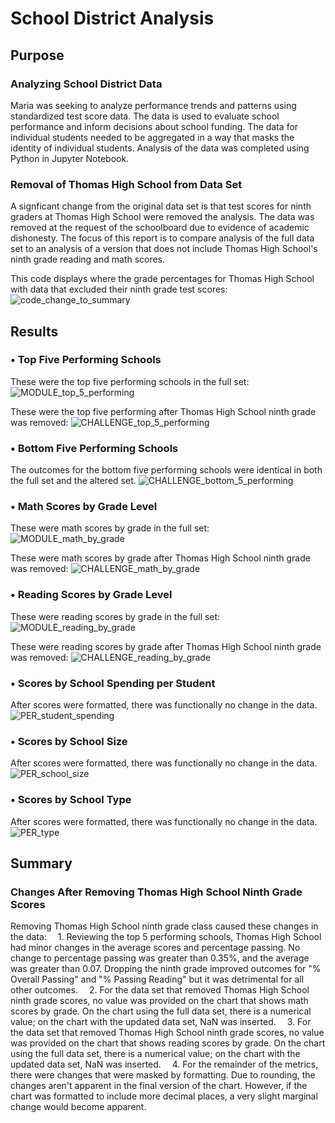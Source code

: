 # School District Analysis

## Purpose

### Analyzing School District Data
Maria was seeking to analyze performance trends and patterns using standardized test score data. The data is used to evaluate school performance and inform decisions about school funding. The data for individual students needed to be aggregated in a way that masks the identity of individual students. Analysis of the data was completed using Python in Jupyter Notebook.

### Removal of Thomas High School from Data Set
A signficant change from the original data set is that test scores for ninth graders at Thomas High School were removed the analysis. The data was removed at the request of the schoolboard due to evidence of academic dishonesty. The focus of this report is to compare analysis of the full data set to an analysis of a version that does not include Thomas High School's ninth grade reading and math scores.

This code displays where the grade percentages for Thomas High School with data that excluded their ninth grade test scores:
![code_change_to_summary](https://user-images.githubusercontent.com/24308495/137845389-a7f9855e-43ed-488d-9ec5-c8e69311a710.PNG)


## Results

### •	Top Five Performing Schools
These were the top five performing schools in the full set:
![MODULE_top_5_performing](https://user-images.githubusercontent.com/24308495/137844447-3ef57a91-23e0-47c1-be79-db6246ea3f28.PNG)

These were the top five performing after Thomas High School ninth grade was removed:
![CHALLENGE_top_5_performing](https://user-images.githubusercontent.com/24308495/137844682-f1686e6b-f926-4a9f-a07d-d69ef0612e34.PNG)

### •	Bottom Five Performing Schools
The outcomes for the bottom five performing schools were identical in both the full set and the altered set.
![CHALLENGE_bottom_5_performing](https://user-images.githubusercontent.com/24308495/137844865-d8848005-e329-48d2-8bcf-ef712b4f64da.PNG)

### •	Math Scores by Grade Level
These were math scores by grade in the full set:
![MODULE_math_by_grade](https://user-images.githubusercontent.com/24308495/137846184-2f1136b9-7bc2-428b-bbd4-dde68b5f3aab.PNG)

These were math scores by grade after Thomas High School ninth grade was removed:
![CHALLENGE_math_by_grade](https://user-images.githubusercontent.com/24308495/137846250-b6fe45d4-c99b-4172-b0c5-ce669833b487.PNG)

### •	Reading Scores by Grade Level
These were reading scores by grade in the full set:
![MODULE_reading_by_grade](https://user-images.githubusercontent.com/24308495/137846227-d2d09733-354a-435c-b3d2-598fef78f2ce.PNG)

These were reading scores by grade after Thomas High School ninth grade was removed:
![CHALLENGE_reading_by_grade](https://user-images.githubusercontent.com/24308495/137846273-3c8184bc-9ac6-40b3-b155-08ee27280a75.PNG)

### •	Scores by School Spending per Student
After scores were formatted, there was functionally no change in the data.
![PER_student_spending](https://user-images.githubusercontent.com/24308495/137847096-eee847d7-dad7-4245-872c-2f895aaa29c7.PNG)

### •	Scores by School Size
After scores were formatted, there was functionally no change in the data.
![PER_school_size](https://user-images.githubusercontent.com/24308495/137847064-736e6790-9919-4b2a-b781-1b796566343c.PNG)

### •	Scores by School Type
After scores were formatted, there was functionally no change in the data.
![PER_type](https://user-images.githubusercontent.com/24308495/137847055-958e1e3b-2df9-4ebe-a998-12d5bf4192ed.PNG)

## Summary

### Changes After Removing Thomas High School Ninth Grade Scores
Removing Thomas High School ninth grade class caused these changes in the data:
&emsp;1. Reviewing the top 5 performing schools, Thomas High School had minor changes in the average scores and percentage passing. No change to percentage passing was greater than 0.35%, and the average was greater than 0.07. Dropping the ninth grade improved outcomes for "% Overall Passing" and "% Passing Reading" but it was detrimental for all other outcomes.
&emsp;2. For the data set that removed Thomas High School ninth grade scores, no value was provided on the chart that shows math scores by grade. On the chart using the full data set, there is a numerical value; on the chart with the updated data set, NaN was inserted.
&emsp;3. For the data set that removed Thomas High School ninth grade scores, no value was provided on the chart that shows reading scores by grade. On the chart using the full data set, there is a numerical value; on the chart with the updated data set, NaN was inserted.
&emsp;4. For the remainder of the metrics, there were changes that were masked by formatting. Due to rounding, the changes aren't apparent in the final version of the chart. However, if the chart was formatted to include more decimal places, a very slight marginal change would become apparent.
